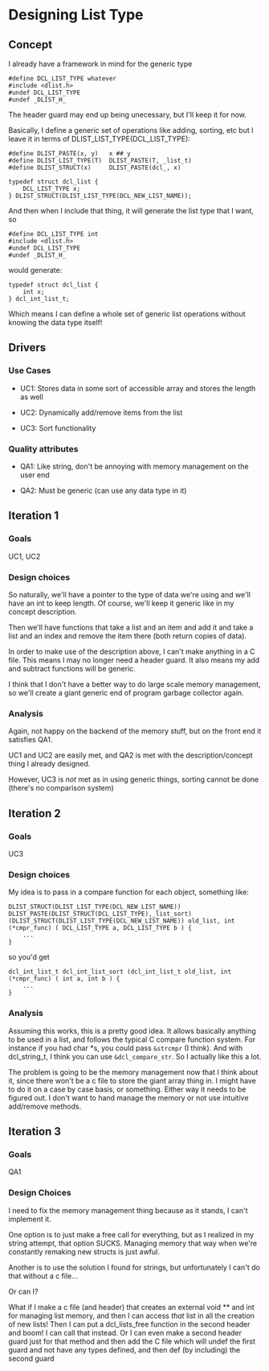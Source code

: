 # Designing List Type

## Concept

I already have a framework in mind for the generic type

```
#define DCL_LIST_TYPE whatever
#include <dlist.h>
#undef DCL_LIST_TYPE
#undef _DLIST_H_
```

The header guard may end up being unecessary, but I'll keep it for now.

Basically, I define a generic set of operations like adding, sorting, etc but I leave it in terms of DLIST_LIST_TYPE(DCL_LIST_TYPE):

```
#define DLIST_PASTE(x, y)   x ## y
#define DLIST_LIST_TYPE(T)  DLIST_PASTE(T, _list_t)
#define DLIST_STRUCT(x)     DLIST_PASTE(dcl_, x)

typedef struct dcl_list {
    DCL_LIST_TYPE x;
} DLIST_STRUCT(DLIST_LIST_TYPE(DCL_NEW_LIST_NAME));
```

And then when I include that thing, it will generate the list type that I want, so

```
#define DCL_LIST_TYPE int
#include <dlist.h>
#undef DCL_LIST_TYPE
#undef _DLIST_H_
```

would generate:

```
typedef struct dcl_list {
    int x;
} dcl_int_list_t;
```

Which means I can define a whole set of generic list operations without knowing the data type itself!

## Drivers

### Use Cases

 - UC1: Stores data in some sort of accessible array and stores the length as well

 - UC2: Dynamically add/remove items from the list

 - UC3: Sort functionality

### Quality attributes

 - QA1: Like string, don't be annoying with memory management on the user end

 - QA2: Must be generic (can use any data type in it)

## Iteration 1

### Goals

UC1, UC2

### Design choices

So naturally, we'll have a pointer to the type of data we're using and we'll have an int to keep length. Of course, we'll keep it generic like in my concept description.

Then we'll have functions that take a list and an item and add it and take a list and an index and remove the item there (both return copies of data).

In order to make use of the description above, I can't make anything in a C file. This means I may no longer need a header guard. It also means my add and subtract functions will be generic.

I think that I don't have a better way to do large scale memory management, so we'll create a giant generic end of program garbage collector again.

### Analysis

Again, not happy on the backend of the memory stuff, but on the front end it satisfies QA1.

UC1 and UC2 are easily met, and QA2 is met with the description/concept thing I already designed.

However, UC3 is *not* met as in using generic things, sorting cannot be done (there's no comparison system)

## Iteration 2

### Goals

UC3

### Design choices

My idea is to pass in a compare function for each object, something like:

```
DLIST_STRUCT(DLIST_LIST_TYPE(DCL_NEW_LIST_NAME)) DLIST_PASTE(DLIST_STRUCT(DCL_LIST_TYPE),_list_sort) (DLIST_STRUCT(DLIST_LIST_TYPE(DCL_NEW_LIST_NAME)) old_list, int (*cmpr_func) ( DCL_LIST_TYPE a, DCL_LIST_TYPE b ) {
    ...
}
```

so you'd get

```
dcl_int_list_t dcl_int_list_sort (dcl_int_list_t old_list, int (*cmpr_func) ( int a, int b ) {
    ...
}
```

### Analysis

Assuming this works, this is a pretty good idea. It allows basically anything to be used in a list, and follows the typical C compare function system. For instance if you had char \*s, you could pass `&strcmpr` (I think). And with dcl_string_t, I think you can use `&dcl_compare_str`. So I actually like this a lot.

The problem is going to be the memory management now that I think about it, since there won't be a c file to store the giant array thing in. I might have to do it on a case by case basis, or something. Either way it needs to be figured out. I don't want to hand manage the memory or not use intuitive add/remove methods.

## Iteration 3

### Goals

QA1

### Design Choices

I need to fix the memory management thing because as it stands, I can't implement it.

One option is to just make a free call for everything, but as I realized in my string attempt, that option SUCKS. Managing memory that way when we're constantly remaking new structs is just awful.

Another is to use the solution I found for strings, but unfortunately I can't do that without a c file...

Or can I?

What if I make a c file (and header) that creates an external void ** and int for managing list memory, and then I can access *that* list in all the creation of new lists! Then I can put a dcl_lists_free function in the second header and boom! I can call that instead. Or I can even make a second header guard just for that method and then add the C file which will undef the first guard and not have any types defined, and then def (by including) the second guard
